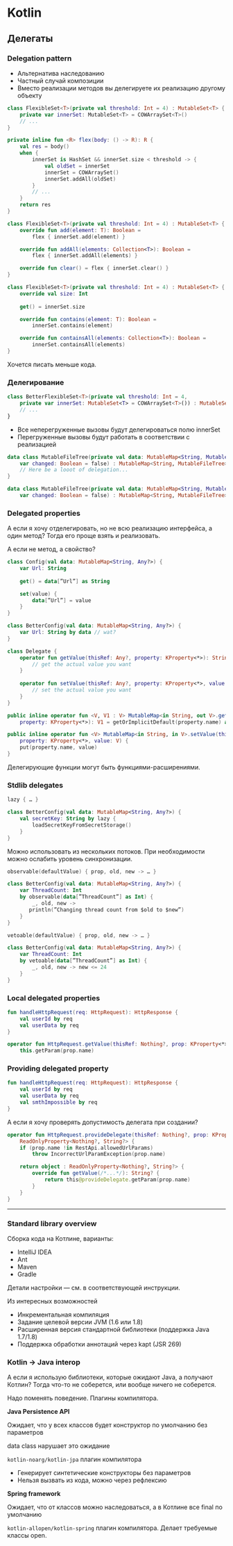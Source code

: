﻿# Kotlin

## Делегаты

### Delegation pattern

* Альтернатива наследованию
* Частный случай композиции
* Вместо реализации методов вы делегируете их реализацию другому объекту

```kotlin
class FlexibleSet<T>(private val threshold: Int = 4) : MutableSet<T> {
    private var innerSet: MutableSet<T> = COWArraySet<T>()
    // ...
}
```

```kotlin
private inline fun <R> flex(body: () -> R): R {
    val res = body()
    when {
        innerSet is HashSet && innerSet.size < threshold -> {
            val oldSet = innerSet
            innerSet = COWArraySet()
            innerSet.addAll(oldSet)
        }
        // ...
    }
    return res
}
```

```kotlin
class FlexibleSet<T>(private val threshold: Int = 4) : MutableSet<T> {
    override fun add(element: T): Boolean =
        flex { innerSet.add(element) }

    override fun addAll(elements: Collection<T>): Boolean =
        flex { innerSet.addAll(elements) }

    override fun clear() = flex { innerSet.clear() }
}
```

```kotlin
class FlexibleSet<T>(private val threshold: Int = 4) : MutableSet<T> {
    override val size: Int
    
	get() = innerSet.size

    override fun contains(element: T): Boolean =
        innerSet.contains(element)

    override fun containsAll(elements: Collection<T>): Boolean =
        innerSet.containsAll(elements)
}
```

Хочется писать меньше кода.

### Делегирование

```kotlin
class BetterFlexibleSet<T>(private val threshold: Int = 4,
    private var innerSet: MutableSet<T> = COWArraySet<T>()) : MutableSet<T> by innerSet {
    // ...
}
```

* Все неперегруженные вызовы будут делегироваться полю innerSet
* Перегруженные вызовы будут работать в соответствии с реализацией

```kotlin
data class MutableFileTree(private val data: MutableMap<String, MutableFileTree> = mutableMapOf(),
    var changed: Boolean = false) : MutableMap<String, MutableFileTree> {
    // Here be a looot of delegation...
}
```

```kotlin
data class MutableFileTree(private val data: MutableMap<String, MutableFileTree> = mutableMapOf(),
    var changed: Boolean = false) : MutableMap<String, MutableFileTree> by data
```

### Delegated properties

А если я хочу отделегировать, но не всю реализацию интерфейса, а один метод? Тогда его проще взять и реализовать. 

А если не метод, а свойство?

```kotlin
class Config(val data: MutableMap<String, Any?>) {
    var Url: String
	
    get() = data[”Url”] as String

    set(value) {
        data[”Url”] = value
    }
}
```

```kotlin
class BetterConfig(val data: MutableMap<String, Any?>) {
    var Url: String by data // wat?
}
```

```kotlin
class Delegate {
    operator fun getValue(thisRef: Any?, property: KProperty<*>): String {
        // get the actual value you want
    }
	
    operator fun setValue(thisRef: Any?, property: KProperty<*>, value: String) {
        // set the actual value you want
    }
}
```

```kotlin
public inline operator fun <V, V1 : V> MutableMap<in String, out V>.getValue(thisRef: Any?, 
	property: KProperty<*>): V1 = getOrImplicitDefault(property.name) as V1

public inline operator fun <V> MutableMap<in String, in V>.setValue(thisRef: Any?, 
	property: KProperty<*>, value: V) {
    put(property.name, value)
}
```

Делегирующие функции могут быть функциями-расширениями.

### Stdlib delegates

```kotlin
lazy { … }

class BetterConfig(val data: MutableMap<String, Any?>) {
    val secretKey: String by lazy {
        loadSecretKeyFromSecretStorage()
    }
}
```

Можно использовать из нескольких потоков. При необходимости можно ослабить уровень синхронизации.

```kotlin
observable(defaultValue) { prop, old, new -> … }

class BetterConfig(val data: MutableMap<String, Any?>) {
    var ThreadCount: Int
    by observable(data[”ThreadCount”] as Int) {
        _, old, new ->
       println(”Changing thread count from $old to $new”)
    }
}
```

```kotlin
vetoable(defaultValue) { prop, old, new -> … }

class BetterConfig(val data: MutableMap<String, Any?>) {
    var ThreadCount: Int
    by vetoable(data[”ThreadCount”] as Int) {
        _, old, new -> new <= 24
    }
}
```

### Local delegated properties

```kotlin
fun handleHttpRequest(req: HttpRequest): HttpResponse {
    val userId by req
    val userData by req
}

operator fun HttpRequest.getValue(thisRef: Nothing?, prop: KProperty<*>): String? =
    this.getParam(prop.name)
```

### Providing delegated property

```kotlin
fun handleHttpRequest(req: HttpRequest): HttpResponse {
    val userId by req
    val userData by req
    val smthImpossible by req
}
```

А если я хочу проверять допустимость делегата при создании?

```kotlin
operator fun HttpRequest.provideDelegate(thisRef: Nothing?, prop: KProperty<*>):   
    ReadOnlyProperty<Nothing?, String?> {
    if (prop.name !in RestApi.allowedUrlParams)
        throw IncorrectUrlParamException(prop.name)

    return object : ReadOnlyProperty<Nothing?, String?> {
        override fun getValue(/*...*/): String? {
            return this@provideDelegate.getParam(prop.name)
        }
    }
}
```

---

### Standard library overview

Сборка кода на Котлине, варианты:

* IntelliJ IDEA
* Ant
* Maven
* Gradle

Детали настройки — см. в соответствующей инструкции.

Из интересных возможностей
* Инкрементальная компиляция
* Задание целевой версии JVM (1.6 или 1.8)
* Расширенная версия стандартной библиотеки (поддержка Java 1.7/1.8)
* Поддержка обработки аннотаций через kapt (JSR 269)

### Kotlin -> Java interop

А если я использую библиотеки, которые ожидают Java, а получают Котлин? Тогда что-то не соберется, или вообще ничего не соберется.

Надо поменять поведение. Плагины компилятора.

__Java Persistence API__

Ожидает, что у всех классов будет конструктор по умолчанию без параметров

data class нарушает это ожидание

`kotlin-noarg/kotlin-jpa` плагин компилятора
* Генерирует синтетические конструкторы без параметров
* Нельзя вызвать из кода, можно через рефлексию

__Spring framework__

Ожидает, что от классов можно наследоваться, а в Котлине все final по умолчанию

`kotlin-allopen/kotlin-spring` плагин компилятора. Делает требуемые классы open.
